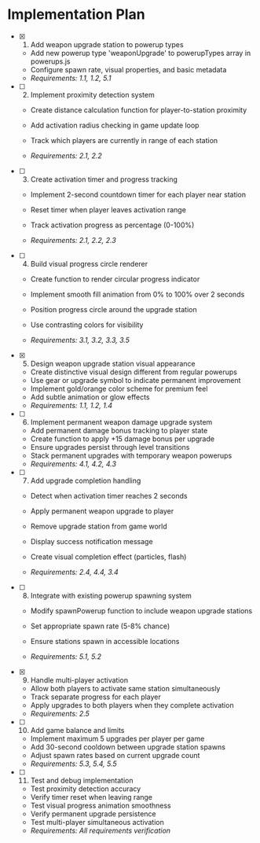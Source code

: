 # Implementation Plan

- [x] 1. Add weapon upgrade station to powerup types


  - Add new powerup type 'weaponUpgrade' to powerupTypes array in powerups.js
  - Configure spawn rate, visual properties, and basic metadata
  - _Requirements: 1.1, 1.2, 5.1_



- [ ] 2. Implement proximity detection system
  - Create distance calculation function for player-to-station proximity
  - Add activation radius checking in game update loop

  - Track which players are currently in range of each station
  - _Requirements: 2.1, 2.2_

- [ ] 3. Create activation timer and progress tracking
  - Implement 2-second countdown timer for each player near station

  - Reset timer when player leaves activation range
  - Track activation progress as percentage (0-100%)
  - _Requirements: 2.1, 2.2, 2.3_

- [ ] 4. Build visual progress circle renderer
  - Create function to render circular progress indicator

  - Implement smooth fill animation from 0% to 100% over 2 seconds
  - Position progress circle around the upgrade station
  - Use contrasting colors for visibility
  - _Requirements: 3.1, 3.2, 3.3, 3.5_

- [x] 5. Design weapon upgrade station visual appearance

  - Create distinctive visual design different from regular powerups
  - Use gear or upgrade symbol to indicate permanent improvement
  - Implement gold/orange color scheme for premium feel
  - Add subtle animation or glow effects
  - _Requirements: 1.1, 1.2, 1.4_


- [ ] 6. Implement permanent weapon damage upgrade system
  - Add permanent damage bonus tracking to player state
  - Create function to apply +15 damage bonus per upgrade
  - Ensure upgrades persist through level transitions
  - Stack permanent upgrades with temporary weapon powerups
  - _Requirements: 4.1, 4.2, 4.3_


- [ ] 7. Add upgrade completion handling
  - Detect when activation timer reaches 2 seconds
  - Apply permanent weapon upgrade to player
  - Remove upgrade station from game world
  - Display success notification message

  - Create visual completion effect (particles, flash)
  - _Requirements: 2.4, 4.4, 3.4_

- [ ] 8. Integrate with existing powerup spawning system
  - Modify spawnPowerup function to include weapon upgrade stations

  - Set appropriate spawn rate (5-8% chance)
  - Ensure stations spawn in accessible locations
  - _Requirements: 5.1, 5.2_

- [x] 9. Handle multi-player activation


  - Allow both players to activate same station simultaneously
  - Track separate progress for each player
  - Apply upgrades to both players when they complete activation
  - _Requirements: 2.5_

- [ ] 10. Add game balance and limits
  - Implement maximum 5 upgrades per player per game
  - Add 30-second cooldown between upgrade station spawns
  - Adjust spawn rates based on current upgrade count
  - _Requirements: 5.3, 5.4, 5.5_

- [ ] 11. Test and debug implementation
  - Test proximity detection accuracy
  - Verify timer reset when leaving range
  - Test visual progress animation smoothness
  - Verify permanent upgrade persistence
  - Test multi-player simultaneous activation
  - _Requirements: All requirements verification_